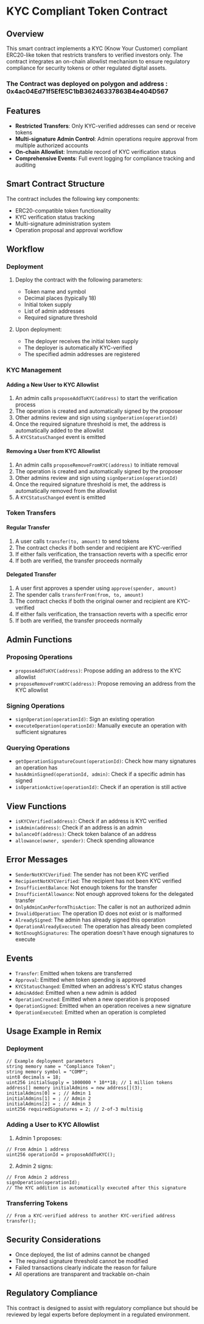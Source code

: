 # KYC Compliant Token Contract

## Overview
This smart contract implements a KYC (Know Your Customer) compliant ERC20-like token that restricts transfers to verified investors only. The contract integrates an on-chain allowlist mechanism to ensure regulatory compliance for security tokens or other regulated digital assets.

### The Contract was deployed on polygon and address : 0x4ac04Ed71f5EfE5C1bB36246337863B4e404D567

## Features
- **Restricted Transfers**: Only KYC-verified addresses can send or receive tokens
- **Multi-signature Admin Control**: Admin operations require approval from multiple authorized accounts
- **On-chain Allowlist**: Immutable record of KYC verification status
- **Comprehensive Events**: Full event logging for compliance tracking and auditing

## Smart Contract Structure
The contract includes the following key components:
- ERC20-compatible token functionality
- KYC verification status tracking
- Multi-signature administration system
- Operation proposal and approval workflow

## Workflow

### Deployment
1. Deploy the contract with the following parameters:
   - Token name and symbol
   - Decimal places (typically 18)
   - Initial token supply
   - List of admin addresses
   - Required signature threshold

2. Upon deployment:
   - The deployer receives the initial token supply
   - The deployer is automatically KYC-verified
   - The specified admin addresses are registered

### KYC Management

#### Adding a New User to KYC Allowlist
1. An admin calls `proposeAddToKYC(address)` to start the verification process
2. The operation is created and automatically signed by the proposer
3. Other admins review and sign using `signOperation(operationId)`
4. Once the required signature threshold is met, the address is automatically added to the allowlist
5. A `KYCStatusChanged` event is emitted

#### Removing a User from KYC Allowlist
1. An admin calls `proposeRemoveFromKYC(address)` to initiate removal
2. The operation is created and automatically signed by the proposer
3. Other admins review and sign using `signOperation(operationId)`
4. Once the required signature threshold is met, the address is automatically removed from the allowlist
5. A `KYCStatusChanged` event is emitted

### Token Transfers

#### Regular Transfer
1. A user calls `transfer(to, amount)` to send tokens
2. The contract checks if both sender and recipient are KYC-verified
3. If either fails verification, the transaction reverts with a specific error
4. If both are verified, the transfer proceeds normally

#### Delegated Transfer
1. A user first approves a spender using `approve(spender, amount)`
2. The spender calls `transferFrom(from, to, amount)`
3. The contract checks if both the original owner and recipient are KYC-verified
4. If either fails verification, the transaction reverts with a specific error
5. If both are verified, the transfer proceeds normally

## Admin Functions

### Proposing Operations
- `proposeAddToKYC(address)`: Propose adding an address to the KYC allowlist
- `proposeRemoveFromKYC(address)`: Propose removing an address from the KYC allowlist

### Signing Operations
- `signOperation(operationId)`: Sign an existing operation
- `executeOperation(operationId)`: Manually execute an operation with sufficient signatures

### Querying Operations
- `getOperationSignatureCount(operationId)`: Check how many signatures an operation has
- `hasAdminSigned(operationId, admin)`: Check if a specific admin has signed
- `isOperationActive(operationId)`: Check if an operation is still active

## View Functions
- `isKYCVerified(address)`: Check if an address is KYC verified
- `isAdmin(address)`: Check if an address is an admin
- `balanceOf(address)`: Check token balance of an address
- `allowance(owner, spender)`: Check spending allowance

## Error Messages
- `SenderNotKYCVerified`: The sender has not been KYC verified
- `RecipientNotKYCVerified`: The recipient has not been KYC verified
- `InsufficientBalance`: Not enough tokens for the transfer
- `InsufficientAllowance`: Not enough approved tokens for the delegated transfer
- `OnlyAdminCanPerformThisAction`: The caller is not an authorized admin
- `InvalidOperation`: The operation ID does not exist or is malformed
- `AlreadySigned`: The admin has already signed this operation
- `OperationAlreadyExecuted`: The operation has already been completed
- `NotEnoughSignatures`: The operation doesn't have enough signatures to execute

## Events
- `Transfer`: Emitted when tokens are transferred
- `Approval`: Emitted when token spending is approved
- `KYCStatusChanged`: Emitted when an address's KYC status changes
- `AdminAdded`: Emitted when a new admin is added
- `OperationCreated`: Emitted when a new operation is proposed
- `OperationSigned`: Emitted when an operation receives a new signature
- `OperationExecuted`: Emitted when an operation is completed

## Usage Example in Remix

### Deployment
```solidity
// Example deployment parameters
string memory name = "Compliance Token";
string memory symbol = "COMP";
uint8 decimals = 18;
uint256 initialSupply = 1000000 * 10**18; // 1 million tokens
address[] memory initialAdmins = new address[](3);
initialAdmins[0] = ; // Admin 1
initialAdmins[1] = ; // Admin 2
initialAdmins[2] = ; // Admin 3
uint256 requiredSignatures = 2; // 2-of-3 multisig
```

### Adding a User to KYC Allowlist
1. Admin 1 proposes:
```solidity
// From Admin 1 address
uint256 operationId = proposeAddToKYC();
```

2. Admin 2 signs:
```solidity
// From Admin 2 address
signOperation(operationId);
// The KYC addition is automatically executed after this signature
```

### Transferring Tokens
```solidity
// From a KYC-verified address to another KYC-verified address
transfer();
```

## Security Considerations
- Once deployed, the list of admins cannot be changed
- The required signature threshold cannot be modified
- Failed transactions clearly indicate the reason for failure
- All operations are transparent and trackable on-chain

## Regulatory Compliance
This contract is designed to assist with regulatory compliance but should be reviewed by legal experts before deployment in a regulated environment.